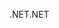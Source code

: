<span data-ttu-id="cc7e8-101">.NET</span><span class="sxs-lookup"><span data-stu-id="cc7e8-101">.NET</span></span>